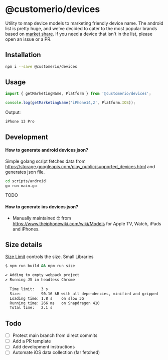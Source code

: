 # @customerio/devices

Utility to map device models to marketing friendly device name. The android list is pretty huge, and we've decided to cater to the most popular brands based on [market share](https://www.appbrain.com/stats/top-manufacturers). If you need a device that isn't in the list, please open an issue or a PR.

## Installation

```bash
npm i --save @customerio/devices
```

## Usage

```ts
import { getMarketingName, Platform } from '@customerio/devices';

console.log(getMarketingName('iPhone14,2', Platform.IOS));
```
Output:

```bash
iPhone 13 Pro
``` 

## Development

#### How to generate android devices json?

Simple golang script fetches data from https://storage.googleapis.com/play_public/supported_devices.html and generates json file.

```bash
cd scripts/android
go run main.go
```

TODO

#### How to generate ios devices json?

- Manually maintained 🤓 from https://www.theiphonewiki.com/wiki/Models for Apple TV, Watch, iPads and iPhones.

## Size details

[Size Limit](https://github.com/ai/size-limit) controls the size.
Small Libraries

```bash
$ npm run build && npm run size

✔ Adding to empty webpack project
✔ Running JS in headless Chrome
  
  Time limit:   3 s
  Size:         90.16 kB with all dependencies, minified and gzipped
  Loading time: 1.8 s    on slow 3G
  Running time: 266 ms   on Snapdragon 410
  Total time:   2.1 s

```

## Todo

- [ ] Protect main branch from direct commits
- [ ] Add a PR template
- [ ] Add development instructions
- [ ] Automate iOS data collection (far fetched)

